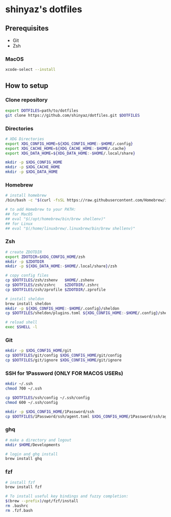 # shinyaz's dotfiles

## Prerequisites

- Git
- Zsh

### MacOS

```sh
xcode-select --install
```

## How to setup

### Clone repository

```sh
export DOTFILES=path/to/dotfiles
git clone https://github.com/shinyaz/dotfiles.git $DOTFILES
```

### Directories

```sh
# XDG Directories
export XDG_CONFIG_HOME=${XDG_CONFIG_HOME:-$HOME/.config}
export XDG_CACHE_HOME=${XDG_CACHE_HOME:-$HOME/.cache}
export XDG_DATA_HOME=${XDG_DATA_HOME:-$HOME/.local/share}

mkdir -p $XDG_CONFIG_HOME
mkdir -p $XDG_CACHE_HOME
mkdir -p $XDG_DATA_HOME
```

### Homebrew

```sh
# install homebrew
/bin/bash -c "$(curl -fsSL https://raw.githubusercontent.com/Homebrew/install/HEAD/install.sh)"

# to add Homebrew to your PATH:
## for MacOS
## eval "$(/opt/homebrew/bin/brew shellenv)" 
## for Linux
## eval "$(/home/linuxbrew/.linuxbrew/bin/brew shellenv)" 

```

### Zsh

```sh
# create ZDOTDIR
export ZDOTDIR=$XDG_CONFIG_HOME/zsh
mkdir -p $ZDOTDIR
mkdir -p ${XDG_DATA_HOME:-$HOME/.local/share}/zsh

# copy config files
cp $DOTFILES/zsh/zshenv   $HOME/.zshenv
cp $DOTFILES/zsh/zshrc    $ZDOTDIR/.zshrc
cp $DOTFILES/zsh/zprofile $ZDOTDIR/.zprofile

# install sheldon
brew install sheldon
mkdir -p ${XDG_CONFIG_HOME:-$HOME/.config}/sheldon
cp $DOTFILES/sheldon/plugins.toml ${XDG_CONFIG_HOME:-$HOME/.config}/sheldon/plugins.toml

# reload shell
exec $SHELL -l
```

### Git

```sh
mkdir -p $XDG_CONFIG_HOME/git
cp $DOTFILES/git/config $XDG_CONFIG_HOME/git/config
cp $DOTFILES/git/ignore $XDG_CONFIG_HOME/git/ignore
```

### SSH for 1Password (ONLY FOR MACOS USERs)

```sh
mkdir ~/.ssh
chmod 700 ~/.ssh

cp $DOTFILES/ssh/config ~/.ssh/config
chmod 600 ~/.ssh/config

mkdir -p $XDG_CONFIG_HOME/1Password/ssh
cp $DOTFILES/1Password/ssh/agent.toml $XDG_CONFIG_HOME/1Password/ssh/agent.toml

```

### ghq

```sh
# make a directory and logout
mkdir $HOME/Developments

# login and ghq install
brew install ghq
```

### fzf

```sh
# install fzf
brew install fzf

# To install useful key bindings and fuzzy completion:
$(brew --prefix)/opt/fzf/install
rm .bashrc
rm .fzf.bash

```
